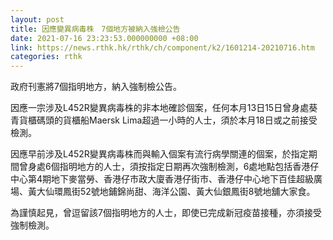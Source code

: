```yaml
---
layout: post
title: 因應變異病毒株　7個地方被納入強檢公告
date: 2021-07-16 23:23:53.000000000 +08:00
link: https://news.rthk.hk/rthk/ch/component/k2/1601214-20210716.htm
categories: rthk
---
```


政府刊憲將7個指明地方，納入強制檢公告。

因應一宗涉及L452R變異病毒株的非本地確診個案，任何本月13日15日曾身處葵青貨櫃碼頭的貨櫃船Maersk Lima超過一小時的人士，須於本月18日或之前接受檢測。

因應早前涉及L452R變異病毒株而與輸入個案有流行病學關連的個案，於指定期間曾身處6個指明地方的人士，須按指定日期再次強制檢測，6處地點包括香港仔中心第4期地下麥當勞、香港仔市政大廈香港仔街市、香港仔中心地下百佳超級廣場、黃大仙環鳳街52號地鋪錦尚甜、海洋公園、黃大仙銀鳳街8號地舖大家食。

為謹慎起見，曾逗留該7個指明地方的人士，即使已完成新冠疫苗接種，亦須接受強制檢測。
